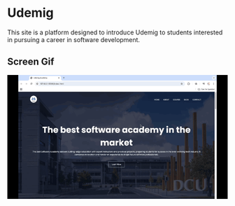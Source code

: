 <h1>Udemig</h1>

This site is a platform designed to introduce Udemig to students interested in pursuing a career in software development.

<h2>Screen Gif</h2>

![](screen.gif)
